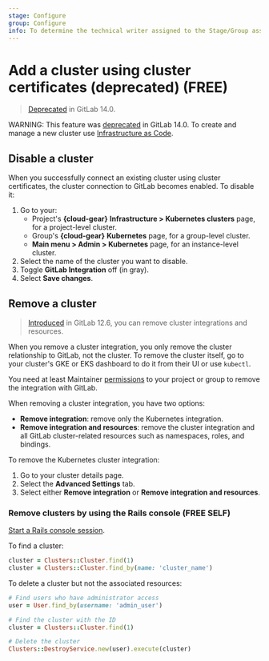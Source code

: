 ```yaml
---
stage: Configure
group: Configure
info: To determine the technical writer assigned to the Stage/Group associated with this page, see https://about.gitlab.com/handbook/product/ux/technical-writing/#assignments
---
```


# Add a cluster using cluster certificates (deprecated) **(FREE)**

> [Deprecated](https://gitlab.com/gitlab-org/gitlab/-/issues/327908) in GitLab 14.0.

WARNING:
This feature was [deprecated](https://gitlab.com/gitlab-org/gitlab/-/issues/327908) in GitLab 14.0.
To create and manage a new cluster use [Infrastructure as Code](../../infrastructure/iac/index.md).

## Disable a cluster

When you successfully connect an existing cluster using cluster certificates, the cluster connection to GitLab becomes enabled. To disable it:

1. Go to your:
   - Project's **{cloud-gear}** **Infrastructure > Kubernetes clusters** page, for a project-level cluster.
   - Group's **{cloud-gear}** **Kubernetes** page, for a group-level cluster.
   - **Main menu > Admin > Kubernetes** page, for an instance-level cluster.
1. Select the name of the cluster you want to disable.
1. Toggle **GitLab Integration** off (in gray).
1. Select **Save changes**.

## Remove a cluster

> [Introduced](https://gitlab.com/gitlab-org/gitlab/-/issues/26815) in GitLab 12.6, you can remove cluster integrations and resources.

When you remove a cluster integration, you only remove the cluster relationship
to GitLab, not the cluster. To remove the cluster itself, go to your cluster's
GKE or EKS dashboard to do it from their UI or use `kubectl`.

You need at least Maintainer [permissions](../../permissions.md) to your
project or group to remove the integration with GitLab.

When removing a cluster integration, you have two options:

- **Remove integration**: remove only the Kubernetes integration.
- **Remove integration and resources**: remove the cluster integration and
all GitLab cluster-related resources such as namespaces, roles, and bindings.

To remove the Kubernetes cluster integration:

1. Go to your cluster details page.
1. Select the **Advanced Settings** tab.
1. Select either **Remove integration** or **Remove integration and resources**.

### Remove clusters by using the Rails console **(FREE SELF)**

[Start a Rails console session](../../../administration/operations/rails_console.md#starting-a-rails-console-session).

To find a cluster:

``` ruby
cluster = Clusters::Cluster.find(1)
cluster = Clusters::Cluster.find_by(name: 'cluster_name')
```

To delete a cluster but not the associated resources:

```ruby
# Find users who have administrator access
user = User.find_by(username: 'admin_user')

# Find the cluster with the ID
cluster = Clusters::Cluster.find(1)

# Delete the cluster
Clusters::DestroyService.new(user).execute(cluster)
```
